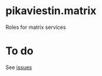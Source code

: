 # pikaviestin.matrix

Roles for matrix services

# To do
See [issues](https://github.com/pikaviestin/ansible-matrix/issues)
